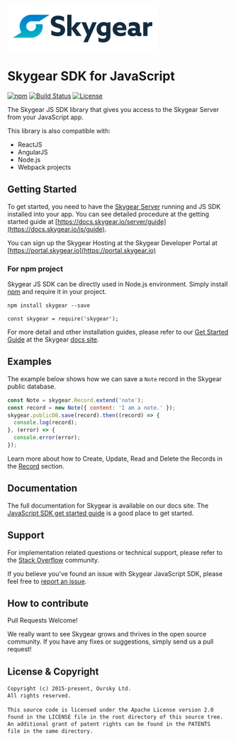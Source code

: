 ![Skygear Logo](.github/skygear-logo.png)
# Skygear SDK for JavaScript

[![npm](https://img.shields.io/npm/v/skygear.svg)](https://www.npmjs.com/package/skygear)
[![Build Status](https://travis-ci.org/SkygearIO/skygear-SDK-JS.svg?branch=master)](https://travis-ci.org/SkygearIO/skygear-SDK-JS)
[![License](https://img.shields.io/npm/l/skygear.svg)](https://www.npmjs.com/package/skygear)

The Skygear JS SDK library that gives you access to the Skygear Server from your JavaScript app.

This library is also compatible with:

- ReactJS
- AngularJS
- Node.js
- Webpack projects


## Getting Started

To get started, you need to have the [Skygear Server](https://github.com/skygearIO/skygear-server) running and JS SDK installed into your app. You can see detailed procedure at the getting started guide at [https://docs.skygear.io/server/guide](https://docs.skygear.io/js/guide).

You can sign up the Skygear Hosting at the Skygear Developer Portal at [https://portal.skygear.io](https://portal.skygear.io)

### For npm project

Skygear JS SDK can be directly used in Node.js environment. Simply install [npm](https://www.npmjs.com/) and require it in your project.

```
npm install skygear --save
```

```
const skygear = require('skygear');
```

For more detail and other installation guides, please refer to our [Get Started Guide](https://docs.skygear.io/js/guide#include-js-sdk) at the Skygear [docs site](https://docs.skygear.io).


## Examples

The example below shows how we can save a `Note` record in the Skygear public database.

```javascript
const Note = skygear.Record.extend('note');
const record = new Note({ content: 'I am a note.' });
skygear.publicDB.save(record).then((record) => {
  console.log(record);
}, (error) => {
  console.error(error);
});

```

Learn more about how to Create, Update, Read and Delete the Records in the [Record](docs.skygear.io/js/guide/record/) section.


## Documentation
The full documentation for Skygear is available on our docs site. The [JavaScript SDK get started guide](https://docs.skygear.io/js/guide) is a good place to get started.


## Support

For implementation related questions or technical support, please refer to the [Stack Overflow](http://stackoverflow.com/questions/tagged/skygear) community.

If you believe you've found an issue with Skygear JavaScript SDK, please feel free to [report an issue](https://github.com/SkygearIO/skygear-SDK-JS/issues).


## How to contribute

Pull Requests Welcome!

We really want to see Skygear grows and thrives in the open source community.
If you have any fixes or suggestions, simply send us a pull request!


## License & Copyright

```
Copyright (c) 2015-present, Oursky Ltd.
All rights reserved.

This source code is licensed under the Apache License version 2.0 
found in the LICENSE file in the root directory of this source tree. 
An additional grant of patent rights can be found in the PATENTS 
file in the same directory.

```
